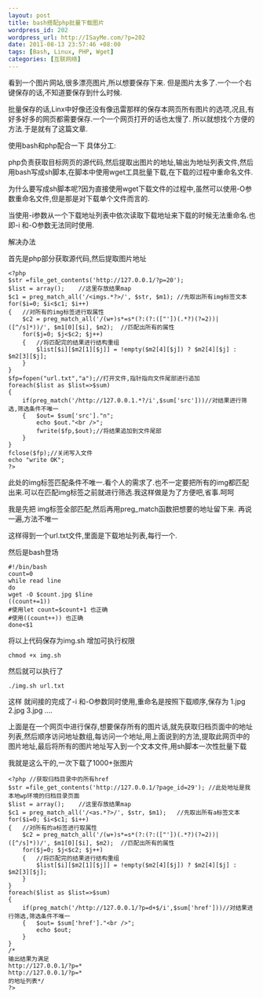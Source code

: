 ```yaml
--- 
layout: post
title: bash搭配php批量下载图片
wordpress_id: 202
wordpress_url: http://ISayMe.com/?p=202
date: 2011-08-13 23:57:46 +08:00
tags: [Bash, Linux, PHP, Wget]
categories: [互联网络]
---
```

看到一个图片网站,很多漂亮图片,所以想要保存下来.
但是图片太多了.一个一个右键保存的话,不知道要保存到什么时候.

批量保存的话,Linx中好像还没有像迅雷那样的保存本网页所有图片的选项,况且,有好多好多的网页都需要保存.一个一个网页打开的话也太慢了.
所以就想找个方便的方法.于是就有了这篇文章.

使用bash和php配合一下
具体分工:

php负责获取目标网页的源代码,然后提取出图片的地址,输出为地址列表文件,然后用bash写成sh脚本,在脚本中使用wget工具批量下载,在下载的过程中重命名文件.

为什么要写成sh脚本呢?因为直接使用wget下载文件的过程中,虽然可以使用-O参数重命名文件,但是那是对下载单个文件而言的.

当使用-i参数从一个下载地址列表中依次读取下载地址来下载的时候无法重命名.也即-i 和-O参数无法同时使用.

解决办法

首先是php部分获取源代码,然后提取图片地址

	<?php
	$str =file_get_contents('http://127.0.0.1/?p=20');
	$list = array();	//这里存放结果map
	$c1 = preg_match_all('/<imgs.*?>/', $str, $m1);	//先取出所有img标签文本
	for($i=0; $i<$c1; $i++)
	{	//对所有的img标签进行取属性
		$c2 = preg_match_all('/(w+)s*=s*(?:(?:(["'])(.*?)(?=2))|([^/s]*))/', $m1[0][$i], $m2);	//匹配出所有的属性
		for($j=0; $j<$c2; $j++)
		{	//将匹配完的结果进行结构重组
			$list[$i][$m2[1][$j]] = !empty($m2[4][$j]) ? $m2[4][$j] : $m2[3][$j];
		}
	}
	$fp=fopen("url.txt","a");//打开文件,指针指向文件尾部进行追加
	foreach($list as $list=>$sum)
	{
		if(preg_match('/http://127.0.0.1.*?/i',$sum['src']))//对结果进行筛选,筛选条件不唯一
		{	$out= $sum['src']."n";
			echo $out."<br />";
			fwrite($fp,$out);//将结果追加到文件尾部
		}
	}
	fclose($fp);//关闭写入文件
	echo "write OK";
	?>
此处的img标签匹配条件不唯一.看个人的需求了.也不一定要把所有的img都匹配出来.可以在匹配img标签之前就进行筛选.我这样做是为了方便吧,省事.呵呵

我是先把 img标签全部匹配,然后再用preg_match函数把想要的地址留下来. 再说一遍,方法不唯一

这样得到一个url.txt文件,里面是下载地址列表,每行一个.

然后是bash登场

	#!/bin/bash
	count=0
	while read line
	do
	wget -O $count.jpg $line
	((count+=1))
	#使用let count=$count+1 也正确
	#使用((count++)) 也正确
	done<$1
将以上代码保存为img.sh
增加可执行权限

	chmod +x img.sh
然后就可以执行了

	./img.sh url.txt
这样 就间接的完成了-i 和-O参数同时使用,重命名是按照下载顺序,保存为 1.jpg 2.jpg 3.jpg ....

上面是在一个网页中进行保存,想要保存所有的图片话,就先获取归档页面中的地址列表,然后顺序访问地址数组,每访问一个地址,用上面说到的方法,提取此网页中的图片地址,最后将所有的图片地址写入到一个文本文件,用sh脚本一次性批量下载

我就是这么干的,一次下载了1000+张图片

	<?php //获取归档目录中的所有href
	$str =file_get_contents('http://127.0.0.1/?page_id=29'); //此处地址是我本地wp环境的归档目录页面
	$list = array();	//这里存放结果map
	$c1 = preg_match_all('/<as.*?>/', $str, $m1);	//先取出所有a标签文本
	for($i=0; $i<$c1; $i++)
	{	//对所有的a标签进行取属性
		$c2 = preg_match_all('/(w+)s*=s*(?:(?:(["'])(.*?)(?=2))|([^/s]*))/', $m1[0][$i], $m2);	//匹配出所有的属性
		for($j=0; $j<$c2; $j++)
		{	//将匹配完的结果进行结构重组
			$list[$i][$m2[1][$j]] = !empty($m2[4][$j]) ? $m2[4][$j] : $m2[3][$j];
		}
	}
	foreach($list as $list=>$sum)
	{
		if(preg_match('/http://127.0.0.1/?p=d+$/i',$sum['href']))//对结果进行筛选,筛选条件不唯一
		{	$out= $sum['href']."<br />";
			echo $out;
		}
	}
	/*
	输出结果为满足
	http://127.0.0.1/?p=*
	http://127.0.0.1/?p=*
	的地址列表*/
	?>
